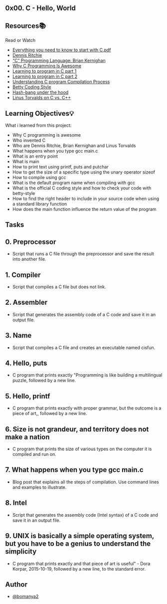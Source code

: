 
## 0x00. C - Hello, World





## Resources📚
   Read or Watch

 - [Everything you need to know to start with C.pdf](https://alx-intranet.hbtn.io/rltoken/PkAydT3D9u5pN3nPCAlNZQ)
 - [Dennis Ritchie](https://alx-intranet.hbtn.io/rltoken/YWFrRob_-Yo-_NQikMLI-g)
 - [“C” Programming Language: Brian Kernighan](https://alx-intranet.hbtn.io/rltoken/W4oygfMgAp5Hyc7o6QuSYQ)
 - [Why C Programming Is Awesome](https://alx-intranet.hbtn.io/rltoken/WYdE1novaWa0yt5fzGvLBw)
 - [Learning to program in C part 1](https://alx-intranet.hbtn.io/rltoken/aE_pZLbexuLroHA0FmjLbw)
 - [Learning to program in C part 2](https://alx-intranet.hbtn.io/rltoken/3a5y1N-0FlTaPbKRxlRLlQ)
 - [Understanding C program Compilation Process](https://alx-intranet.hbtn.io/rltoken/idYJyVfQRZ9e5aljiT5UKg)
 - [Betty Coding Style](https://alx-intranet.hbtn.io/rltoken/Iu2Vb1CbDPMHuDJG1iILKA)
 - [Hash-bang under the hood](https://alx-intranet.hbtn.io/rltoken/zwv5CHLybXN6KFmsjbu_tg)
 - [Linus Torvalds on C vs. C++](https://alx-intranet.hbtn.io/rltoken/JrokM8Pk6bd9wPqQvEfSAA)

## Learning Objectives💡

What i learned from this project:

- Why C programming is awesome
- Who invented C
- Who are Dennis Ritchie, Brian Kernighan and Linus Torvalds
- What happens when you type gcc main.c
- What is an entry point
- What is main
- How to print text using printf, puts and putchar
- How to get the size of a specific type using the unary operator sizeof
- How to compile using gcc
- What is the default program name when compiling with gcc
- What is the official C coding style and how to check your code with betty-style
- How to find the right header to include in your source code when using a standard library function
- How does the main function influence the return value of the program



## Tasks

## 0. Preprocessor
- Script that runs a C file through the preprocessor and save the result into another file.
## 1. Compiler
- Script that compiles a C file but does not link.
## 2. Assembler
- Script that generates the assembly code of a C code and save it in an output file.
## 3. Name
- Script that compiles a C file and creates an executable named cisfun.
## 4. Hello, puts
- C program that prints exactly "Programming is like building a multilingual puzzle, followed by a new line.
## 5. Hello, printf
- C program that prints exactly with proper grammar, but the outcome is a piece of art,, followed by a new line.
## 6. Size is not grandeur, and territory does not make a nation
-  C program that prints the size of various types on the computer it is compiled and run on.
## 7. What happens when you type gcc main.c
- Blog post that explains all the steps of compilation. Use command lines and examples to illustrate.
## 8. Intel
- Script that generates the assembly code (Intel syntax) of a C code and save it in an output file.
## 9. UNIX is basically a simple operating system, but you have to be a genius to understand the simplicity
- C program that prints exactly and that piece of art is useful" - Dora Korpar, 2015-10-19, followed by a new line, to the standard error.



## Author

- [@bomanya2](https://www.github.com/bomanya2)


